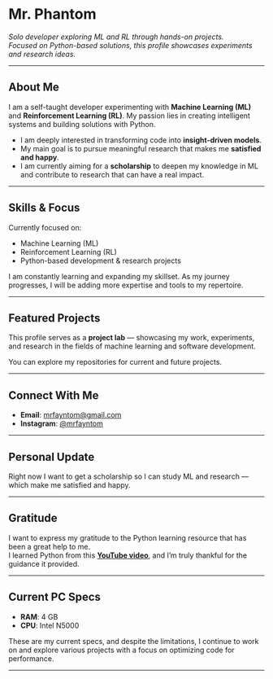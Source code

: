 # Mr. Phantom

*Solo developer exploring ML and RL through hands-on projects.*  
*Focused on Python-based solutions, this profile showcases experiments and research ideas.*

---

## About Me

I am a self-taught developer experimenting with **Machine Learning (ML)** and **Reinforcement Learning (RL)**. My passion lies in creating intelligent systems and building solutions with Python.

- I am deeply interested in transforming code into **insight-driven models**.
- My main goal is to pursue meaningful research that makes me **satisfied and happy**.
- I am currently aiming for a **scholarship** to deepen my knowledge in ML and contribute to research that can have a real impact.

---

## Skills & Focus

Currently focused on:
- Machine Learning (ML)
- Reinforcement Learning (RL)
- Python-based development & research projects

I am constantly learning and expanding my skillset. As my journey progresses, I will be adding more expertise and tools to my repertoire.

---

## Featured Projects

This profile serves as a **project lab** — showcasing my work, experiments, and research in the fields of machine learning and software development.

You can explore my repositories for current and future projects. 

---

## Connect With Me

- **Email**: [mrfayntom@gmail.com](mailto:mrfayntom@gmail.com)
- **Instagram**: [@mrfayntom](https://www.instagram.com/mrfayntom/)

---

## Personal Update

Right now I want to get a scholarship so I can study ML and research — which make me satisfied and happy.

---

## Gratitude

I want to express my gratitude to the Python learning resource that has been a great help to me.  
I learned Python from this [**YouTube video**](https://youtu.be/UrsmFxEIp5k?si=pFbSM9L5gtr0jGL7), and I’m truly thankful for the guidance it provided.

---

## Current PC Specs

- **RAM**: 4 GB
- **CPU**: Intel N5000

These are my current specs, and despite the limitations, I continue to work on and explore various projects with a focus on optimizing code for performance.

---
